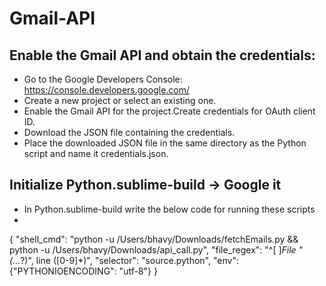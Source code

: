 # Gmail-API

## Enable the Gmail API and obtain the credentials:

- Go to the Google Developers Console: https://console.developers.google.com/
- Create a new project or select an existing one.
- Enable the Gmail API for the project.Create credentials for OAuth client ID.
- Download the JSON file containing the credentials.
- Place the downloaded JSON file in the same directory as the Python script and name it credentials.json.

## Initialize Python.sublime-build -> Google it
- In Python.sublime-build write the below code for running these scripts
- 
{
    "shell_cmd": "python -u /Users/bhavy/Downloads/fetchEmails.py && python -u /Users/bhavy/Downloads/api_call.py",
    "file_regex": "^[ ]*File \"(...*?)\", line ([0-9]*)",
    "selector": "source.python",
    "env": {"PYTHONIOENCODING": "utf-8"}
}
